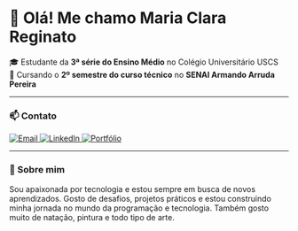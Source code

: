 # 👋 Olá! Me chamo Maria Clara Reginato

🎓 Estudante da **3ª série do Ensino Médio** no Colégio Universitário USCS  
💼 Cursando o **2º semestre do curso técnico** no **SENAI Armando Arruda Pereira**

---

### 📫 Contato

<p align="left">
  <a href="mailto:mariaclarareginato8@gmail.com" target="_blank">
    <img src="https://img.shields.io/badge/Email-mariaclarareginato8@gmail.com-red?style=for-the-badge&logo=gmail&logoColor=white" alt="Email"/>
  </a>
  <a href="https://www.linkedin.com/in/maria-clara-reginato-b44b63339/" target="_blank">
    <img src="https://img.shields.io/badge/LinkedIn-Maria_Clara_Reginato-blue?style=for-the-badge&logo=linkedin&logoColor=white" alt="LinkedIn"/>
  </a>
  <a href="https://criarmeulink.com.br/u/1746051269" target="_blank">
    <img src="https://img.shields.io/badge/Portfólio-Meu-%23ff69b4?style=for-the-badge&logo=linktree&logoColor=white" alt="Portfólio"/>
  </a>
</p>

---

### 🌱 Sobre mim

Sou apaixonada por tecnologia e estou sempre em busca de novos aprendizados. Gosto de desafios, projetos práticos e estou construindo minha jornada no mundo da programação e tecnologia. Também gosto muito de natação, pintura e todo tipo de arte.

